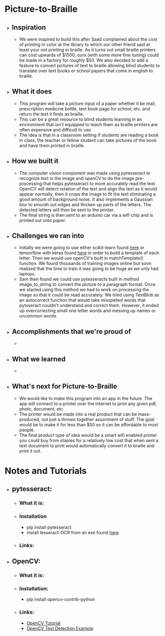 # Picture-to-Braille
* ## Inspiration
  * We were inspired to build this after Saad complained about the cost of printing in color at the library to which our other friend said at least your not printing in braille. As it turns out small braille printers can cost upwards of $1500, ours (with some more fine tuning) could be made in a factory for roughly $50. We also decided to add a feature to convert pictures of text to braille allowing blind students to translate over text books or school papers that come in english to braille.

* ## What it does
  * This program will take a picture input of a paper whether it be mail, prescription medicine bottle, text book page for school, etc. and return the text it finds as braille.
  * This can be a great resource to blind students learning in an environment that isn't equipped to teach them as braille printers are often expensive and difficult to use
  * The idea is that in a classroom setting if students are reading a book in class, the teacher or fellow student can take pictures of the book and have them printed in braille.

* ## How we built it
  *  The computer vision component was made using pytesseract to recognize text in the image and openCV to do the image pre-processing that helps pytesseract to more accurately read the text. OpenCV will detect rotation of the text and align the text as it would appear normally, then it crops the image to fit the text eliminating a good amount of background noise. It also implements a Gaussian blur to smooth out edges and thicken up parts of the letters. The detected letters will then be sent to the printer.
  * The final string is then sent to an arduino car via a wifi chip and is printed out onto paper.

* ## Challenges we ran into
  * Initially we were going to use either scikit-learn found [here](https://scikit-learn.org/stable/) or tensorflow with keras found [here](https://keras.io/) in order to build a template of each letter. Then we would use openCV's built in matchTemplate() function. We found thousands of training images online but soon realized that the time to train it was going to be huge as we only had laptops.
  * Sam then found we could use pytesseracts built in method image_to_string to convert the picture to a paragraph format. Once we started using this method we had to work on processing the image so that it could be read accurately. We tried using TextBlob as an autocorrect function that would take misspelled words that pytsseract couldn't understand and correct them. However, it ended up overcorrecting small one letter words and messing up names or uncommon words.

* ## Accomplishments that we're proud of
  * 

* ## What we learned
  *

* ## What's next for Picture-to-Braille
  * We would like to make this program into an app in the future. The app will connect to a printer over the internet to print any given pdf, photo, document, etc.
  * The printer would be made into a real product that can be mass-produced, not just a thrown together assortment of stuff. The goal would be to make it for less than $50 so it can be affordable to most people.
  * The final product type of idea would be a smart wifi enabled printer you could buy from staples for a relatively low cost that when sent a text document to print would automatically convert it to braille and print it out.

# Notes and Tutorials
* ## pytesseract:
  * ### What it is:
  * ### Installation
    * pip install pytesseract
    * install tesseract-OCR from an exe found [here](https://github.com/tesseract-ocr/tesseract/wiki)
  * ### Links:

* ## OpenCV:  
  * ### What it is:
  * ### Installation:
    * pip install opencv-contrib-python
  * ### Links:
    * [OpenCV Tutorial](https://docs.opencv.org/3.4/d8/d4b/tutorial_py_knn_opencv.html)
    * [OpenCV Text Detection Example](https://www.pyimagesearch.com/2018/08/20/opencv-text-detection-east-text-detector/)
